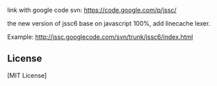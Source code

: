 link with google code svn: https://code.google.com/p/jssc/

the new version of jssc6 base on javascript 100%, add linecache lexer.

Example: http://jssc.googlecode.com/svn/trunk/jssc6/index.html

## License

[MIT License]